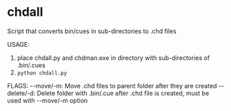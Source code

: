 # chdall
Script that converts bin/cues in sub-directories to .chd files

USAGE:
1. place chdall.py and chdman.exe in directory with sub-directories of .bin/.cues
2. `python chdall.py`

FLAGS:
--move/-m: Move .chd files to parent folder after they are created
--delete/-d: Delete folder with .bin/.cue after .chd file is created, must be used with --move/-m option
